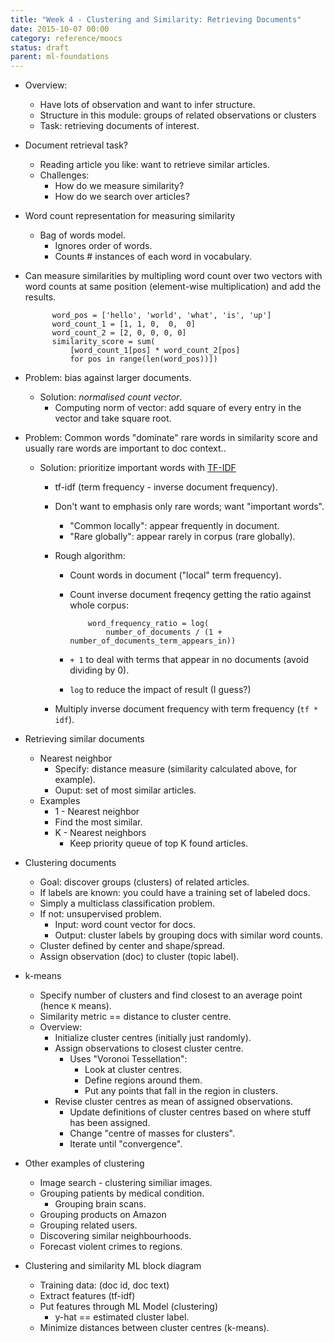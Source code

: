 ```yaml
---
title: "Week 4 - Clustering and Similarity: Retrieving Documents"
date: 2015-10-07 00:00
category: reference/moocs
status: draft
parent: ml-foundations
---
```


* Overview:
    * Have lots of observation and want to infer structure.
    * Structure in this module: groups of related observations or clusters
    * Task: retrieving documents of interest.

* Document retrieval task?
    * Reading article you like: want to retrieve similar articles.
    * Challenges:
        * How do we measure similarity?
        * How do we search over articles?

* Word count representation for measuring similarity
    * Bag of words model.
        * Ignores order of words.
        * Counts # instances of each word in vocabulary.

* Can measure similarities by multipling word count over two vectors with word counts at same position (element-wise multiplication) and add the results.

            word_pos = ['hello', 'world', 'what', 'is', 'up']
            word_count_1 = [1, 1, 0,  0,  0]
            word_count_2 = [2, 0, 0, 0, 0]
            similarity_score = sum(
                [word_count_1[pos] * word_count_2[pos]
                for pos in range(len(word_pos))])

* Problem: bias against larger documents.
    * Solution: *normalised count vector*.
        * Computing norm of vector: add square of every entry in the vector and take square root.
        
* Problem: Common words "dominate" rare words in similarity score and usually rare words are important to doc context..
    * Solution: prioritize important words with [TF-IDF](../../../../permanent/tf-idf.md)
        * tf-idf (term frequency - inverse document frequency).
        * Don't want to emphasis only rare words; want "important words".
            * "Common locally": appear frequently in document.
            * "Rare globally": appear rarely in corpus (rare globally). 

        * Rough algorithm:
            * Count words in document ("local" term frequency).
            * Count inverse document freqency getting the ratio against whole corpus:

                      word_frequency_ratio = log(
                          number_of_documents / (1 + number_of_documents_term_appears_in))

            * ``+ 1`` to deal with terms that appear in no documents (avoid dividing by 0).
            * ``log`` to reduce the impact of result (I guess?)

        * Multiply inverse document frequency with term frequency (``tf * idf``).

* Retrieving similar documents 
    * Nearest neighbor
        * Specify: distance measure (similarity calculated above, for example).
        * Ouput: set of most similar articles.
    * Examples
        * 1 - Nearest neighbor
        * Find the most similar.
        * K - Nearest neighbors
            * Keep priority queue of top K found articles.

* Clustering documents
    * Goal: discover groups (clusters) of related articles.
    * If labels are known: you could have a training set of labeled docs.
    * Simply a multiclass classification problem.
    * If not: unsupervised problem.
        * Input: word count vector for docs.
        * Output: cluster labels by grouping docs with similar word counts.
    * Cluster defined by center and shape/spread.
    * Assign observation (doc) to cluster (topic label).

* k-means
    * Specify number of clusters and find closest to an average point (hence ``K`` means).
    * Similarity metric == distance to cluster centre.
    * Overview:
        * Initialize cluster centres (initially just randomly).
        * Assign observations to closest cluster centre.
            * Uses "Voronoi Tessellation":
                * Look at cluster centres.
                * Define regions around them.
                * Put any points that fall in the region in clusters.
        * Revise cluster centres as mean of assigned observations.
            * Update definitions of cluster centres based on where stuff has been assigned.
            * Change "centre of masses for clusters".
            * Iterate until "convergence".

* Other examples of clustering
     * Image search - clustering similiar images.
     * Grouping patients by medical condition.
         * Grouping brain scans.
     * Grouping products on Amazon
     * Grouping related users. 
     * Discovering similar neighbourhoods.
     * Forecast violent crimes to regions.

* Clustering and similarity ML block diagram
    * Training data: (doc id, doc text)
    * Extract features (tf-idf)
    * Put features through ML Model (clustering)
        * y-hat == estimated cluster label.
    * Minimize distances between cluster centres (k-means).
